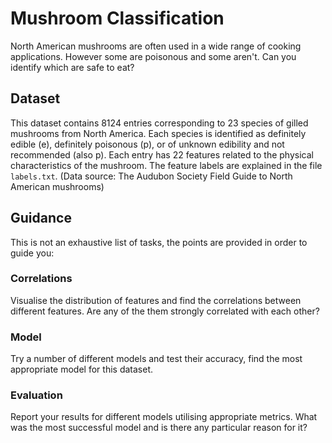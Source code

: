 # Mushroom Classification

North American mushrooms are often used in a wide range of cooking applications. However some are poisonous and some aren't. Can you identify which are safe to eat?

## Dataset
This dataset contains 8124 entries corresponding to 23 species of gilled mushrooms from North America. Each species is identified as definitely edible (e), definitely poisonous (p), or of unknown edibility and not recommended (also p). Each entry has 22 features related to the physical characteristics of the mushroom. The feature labels are explained in the file `labels.txt`. (Data source: The Audubon Society Field Guide to North American mushrooms)

## Guidance
This is not an exhaustive list of tasks, the points are provided in order to guide you:

### Correlations
Visualise the distribution of features and find the correlations between different features. Are any of the them strongly correlated with each other?

### Model
Try a number of different models and test their accuracy, find the most appropriate model for this dataset.

### Evaluation
Report your results for different models utilising appropriate metrics. What was the most successful model and is there any particular reason for it?